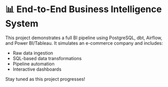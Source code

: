 # 📊 End-to-End Business Intelligence System

This project demonstrates a full BI pipeline using PostgreSQL, dbt, Airflow, and Power BI/Tableau. It simulates an e-commerce company and includes:

- Raw data ingestion
- SQL-based data transformations
- Pipeline automation
- Interactive dashboards

Stay tuned as this project progresses!